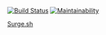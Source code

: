 [![Build Status](https://travis-ci.org/AlexandrKoliukh/frontend-project-lvl3.svg?branch=master)](https://travis-ci.org/AlexandrKoliukh/frontend-project-lvl3)
[![Maintainability](https://api.codeclimate.com/v1/badges/d1567a1586a88ca27f1c/maintainability)](https://codeclimate.com/github/AlexandrKoliukh/frontend-project-lvl3/maintainability)

<a href="http://www.alk-kol.surge.sh">Surge.sh</a>
